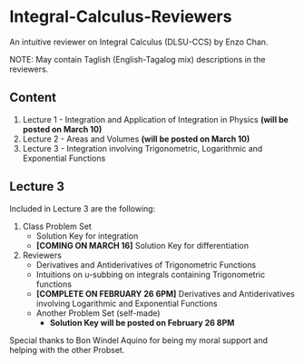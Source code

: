 # Integral-Calculus-Reviewers
An intuitive reviewer on Integral Calculus (DLSU-CCS) by Enzo Chan.

NOTE: May contain Taglish (English-Tagalog mix) descriptions in the reviewers. 

## Content
1. Lecture 1 - Integration and Application of Integration in Physics **(will be posted on March 10)**
2. Lecture 2 - Areas and Volumes **(will be posted on March 10)**
3. Lecture 3 - Integration involving Trigonometric, Logarithmic and Exponential Functions

## Lecture 3
Included in Lecture 3 are the following:

1. Class Problem Set
    - Solution Key for integration
    - **[COMING ON MARCH 16]** Solution Key for differentiation
2. Reviewers
    - Derivatives and Antiderivatives of Trigonometric Functions
    - Intuitions on u-subbing on integrals containing Trigonometric functions
    - **[COMPLETE ON FEBRUARY 26 6PM]** Derivatives and Antiderivatives involving Logarithmic and Exponential Functions
    - Another Problem Set (self-made)
        - **Solution Key will be posted on February 26 8PM**

Special thanks to Bon Windel Aquino for being my moral support and helping with the other Probset.
